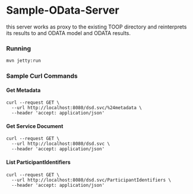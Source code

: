 # Sample-OData-Server

this server works as proxy to the existing
TOOP directory and reinterprets its results to 
and ODATA model and ODATA results.

### Running

```bash
mvn jetty:run
```

### Sample Curl Commands

#### Get Metadata
```
curl --request GET \
  --url http://localhost:8080/dsd.svc/%24metadata \
  --header 'accept: application/json'
  ```
  
#### Get Service Document
  
```
curl --request GET \
  --url http://localhost:8080/dsd.svc \
  --header 'accept: application/json'
```

#### List ParticipantIdentifiers

```
curl --request GET \
  --url http://localhost:8080/dsd.svc/ParticipantIdentifiers \
  --header 'accept: application/json'
  ```
  
